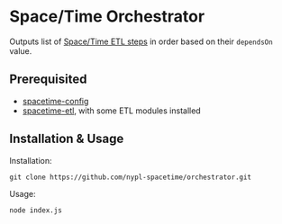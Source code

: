 # Space/Time Orchestrator

Outputs list of [Space/Time ETL steps](https://github.com/nypl-spacetime/spacetime-etl) in order based on their `dependsOn` value.

## Prerequisited

- [spacetime-config](https://github.com/nypl-spacetime/spacetime-config)
- [spacetime-etl](https://github.com/nypl-spacetime/spacetime-etl), with some ETL modules installed

## Installation & Usage

Installation:

    git clone https://github.com/nypl-spacetime/orchestrator.git

Usage:

    node index.js
